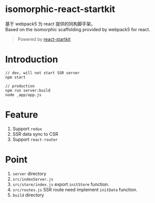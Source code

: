 # isomorphic-react-startkit
基于 webpack5 为 react 提供的同构脚手架。  
Based on the isomorphic scaffolding provided by webpack5 for react.

> Powered by [react-startkit](https://github.com/lilonghe/react-startkit)

# Introduction
```
// dev, will not start SSR server
npm start

// production
npm run server:build
node _app/app.js
```

# Feature
1. Support `redux`
2. SSR data sync to CSR
3. Support `react-router`

# Point
1. `server` directory
2. `src/indexServer.js`
3. `src/store/index.js` export `initStore` function.
4. `src/routes.js` SSR route need implement `initData` function.
5. `build` directory